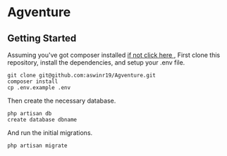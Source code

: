 # Agventure

## Getting Started

Assuming you've got composer installed [ if not click here ](https://getcomposer.org/doc/00-intro.md) ,
First clone this repository, install the dependencies, and setup your .env file.

```
git clone git@github.com:aswinr19/Agventure.git
composer install
cp .env.example .env
```

Then create the necessary database.

```
php artisan db
create database dbname
```

And run the initial migrations.

```
php artisan migrate
```
